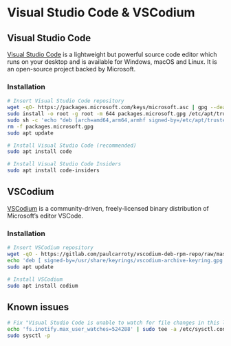 Visual Studio Code & VSCodium
=============================

## Visual Studio Code

[Visual Studio Code](https://code.visualstudio.com) is a lightweight but powerful source code editor which runs on your
desktop and is available for Windows, macOS and Linux. It is an open-source project backed by Microsoft.

### Installation

```sh
# Insert Visual Studio Code repository
wget -qO- https://packages.microsoft.com/keys/microsoft.asc | gpg --dearmor > packages.microsoft.gpg
sudo install -o root -g root -m 644 packages.microsoft.gpg /etc/apt/trusted.gpg.d/
sudo sh -c 'echo "deb [arch=amd64,arm64,armhf signed-by=/etc/apt/trusted.gpg.d/packages.microsoft.gpg] https://packages.microsoft.com/repos/code stable main" > /etc/apt/sources.list.d/vscode.list'
rm -f packages.microsoft.gpg
sudo apt update

# Install Visual Studio Code (recommended)
sudo apt install code

# Install Visual Studio Code Insiders
sudo apt install code-insiders
```

## VSCodium

[VSCodium](https://vscodium.com) is a community-driven, freely-licensed binary distribution of Microsoft’s editor
VSCode.

### Installation

```sh
# Insert VSCodium repository
wget -qO - https://gitlab.com/paulcarroty/vscodium-deb-rpm-repo/raw/master/pub.gpg | gpg --dearmor | sudo dd of=/usr/share/keyrings/vscodium-archive-keyring.gpg
echo 'deb [ signed-by=/usr/share/keyrings/vscodium-archive-keyring.gpg ] https://download.vscodium.com/debs vscodium main' | sudo tee /etc/apt/sources.list.d/vscodium.list
sudo apt update

# Install VSCodium
sudo apt install codium
```

## Known issues

```sh
# Fix "Visual Studio Code is unable to watch for file changes in this large workspace" (error ENOSPC)
echo 'fs.inotify.max_user_watches=524288' | sudo tee -a /etc/sysctl.conf
sudo sysctl -p
```

